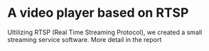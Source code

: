 # A video player based on RTSP

Ultilizing RTSP (Real Time Streaming Protocol), we created a small streaming service software. More detail in the report
